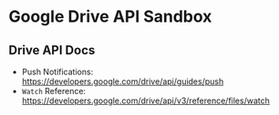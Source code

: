 # Google Drive API Sandbox

## Drive API Docs
* Push Notifications: https://developers.google.com/drive/api/guides/push
* `Watch` Reference: https://developers.google.com/drive/api/v3/reference/files/watch